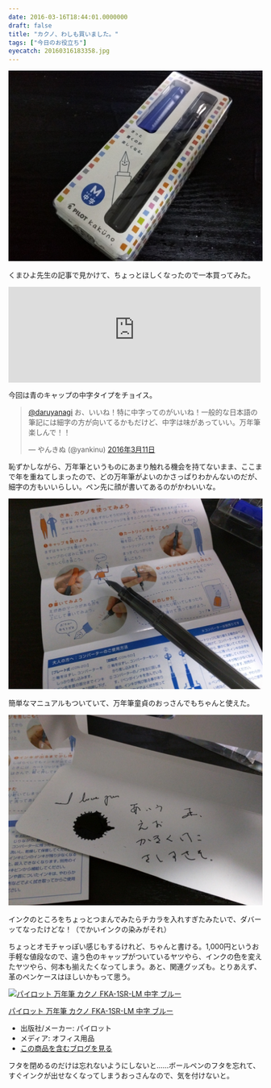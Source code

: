 ```yaml
---
date: 2016-03-16T18:44:01.0000000
draft: false
title: "カクノ、わしも買いました。"
tags: ["今日のお役立ち"]
eyecatch: 20160316183358.jpg
---
```

<p><span itemscope itemtype="http://schema.org/Photograph"><img src="20160316183358.jpg" alt="f:id:daruyanagi:20160316183358j:plain" title="f:id:daruyanagi:20160316183358j:plain" class="hatena-fotolife" itemprop="image"></span></p><p>くまひよ先生の記事で見かけて、ちょっとほしくなったので一本買ってみた。</p><p><iframe src="http://kmhiyohanco.hatenablog.com/embed/2016/03/11/212036" title="カクノ、買いました。 - くまひよ、わーきんぐでいず" class="embed-card embed-blogcard" scrolling="no" frameborder="0" style="display: block; width: 100%; height: 190px; max-width: 500px; margin: 10px 0px;"></iframe></p><p>今回は青のキャップの中字タイプをチョイス。</p><p><blockquote class="twitter-tweet" data-lang="ja"><p lang="ja" dir="ltr"><a href="https://twitter.com/daruyanagi">@daruyanagi</a> お、いいね！特に中字ってのがいいね！一般的な日本語の筆記には細字の方が向いてるかもだけど、中字は味があっていい。万年筆楽しんで！！</p>&mdash; やんきぬ (@yankinu) <a href="https://twitter.com/yankinu/status/708312033154830336">2016年3月11日</a></blockquote><script async src="//platform.twitter.com/widgets.js" charset="utf-8"></script></p><p>恥ずかしながら、万年筆というものにあまり触れる機会を持てないまま、ここまで年を重ねてしまったので、どの万年筆がよいのかさっぱりわかんないのだが、細字の方もいいらしい。ペン先に顔が書いてあるのがかわいいな。</p><p><span itemscope itemtype="http://schema.org/Photograph"><img src="20160316183826.jpg" alt="f:id:daruyanagi:20160316183826j:plain" title="f:id:daruyanagi:20160316183826j:plain" class="hatena-fotolife" itemprop="image"></span></p><p>簡単なマニュアルもついていて、万年筆童貞のおっさんでもちゃんと使えた。</p><p><span itemscope itemtype="http://schema.org/Photograph"><img src="20160316183924.jpg" alt="f:id:daruyanagi:20160316183924j:plain" title="f:id:daruyanagi:20160316183924j:plain" class="hatena-fotolife" itemprop="image"></span></p><p>インクのところをちょっとつまんでみたらチカラを入れすぎたみたいで、ダバーッてなったけどな！（でかいインクの染みがそれ）</p><p>ちょっとオモチャっぽい感じもするけれど、ちゃんと書ける。1,000円というお手軽な値段なので、違う色のキャップがついているヤツやら、インクの色を変えたヤツやら、何本も揃えたくなってしまう。あと、関連グッズも。とりあえず、革のペンケースはほしいかもって思う。</p><p><div class="hatena-asin-detail"><a href="http://www.amazon.co.jp/exec/obidos/ASIN/B00G1VDV9E/bestylesnet-22/"><img src="http://ecx.images-amazon.com/images/I/31unKJhY8pL._SL160_.jpg" class="hatena-asin-detail-image" alt="パイロット 万年筆 カクノ FKA-1SR-LM 中字 ブルー" title="パイロット 万年筆 カクノ FKA-1SR-LM 中字 ブルー"></a><div class="hatena-asin-detail-info"><p class="hatena-asin-detail-title"><a href="http://www.amazon.co.jp/exec/obidos/ASIN/B00G1VDV9E/bestylesnet-22/">パイロット 万年筆 カクノ FKA-1SR-LM 中字 ブルー</a></p><ul><li><span class="hatena-asin-detail-label">出版社/メーカー:</span> パイロット</li><li><span class="hatena-asin-detail-label">メディア:</span> オフィス用品</li><li><a href="http://d.hatena.ne.jp/asin/B00G1VDV9E/bestylesnet-22" target="_blank">この商品を含むブログを見る</a></li></ul></div><div class="hatena-asin-detail-foot"></div></div></p><p>フタを閉めるのだけは忘れないようにしないと……ボールペンのフタを忘れて、すぐインクが出せなくなってしまうおっさんなので、気を付けないと。</p>
